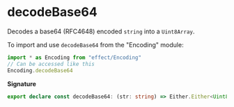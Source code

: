 # decodeBase64

Decodes a base64 (RFC4648) encoded `string` into a `Uint8Array`.

To import and use `decodeBase64` from the "Encoding" module:

```ts
import * as Encoding from "effect/Encoding"
// Can be accessed like this
Encoding.decodeBase64
```

**Signature**

```ts
export declare const decodeBase64: (str: string) => Either.Either<Uint8Array, DecodeException>
```
